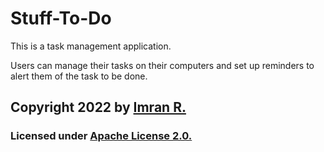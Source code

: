 # Stuff-To-Do

This is a task management application. 

Users can manage their tasks on their computers and set up reminders to alert them of the task to be done. 

## **Copyright 2022** by [Imran R.](https://github.com/imran-2003)

### Licensed under [Apache License 2.0.](https://github.com/imran-2003/Stuff-To-Do/blob/main/LICENSE)
